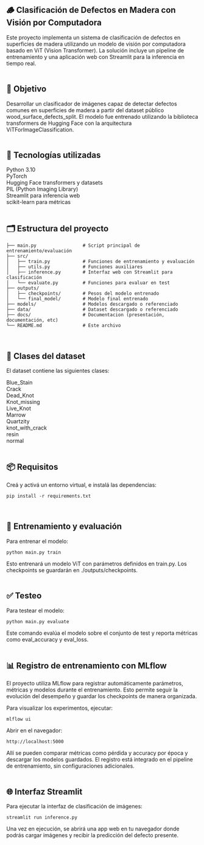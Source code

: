 ## 🪵 Clasificación de Defectos en Madera con Visión por Computadora
Este proyecto implementa un sistema de clasificación de defectos en superficies de madera utilizando un modelo de visión por computadora basado en ViT (Vision Transformer). La solución incluye un pipeline de entrenamiento y una aplicación web con Streamlit para la inferencia en tiempo real.
<br><br>

## 📌 Objetivo
Desarrollar un clasificador de imágenes capaz de detectar defectos comunes en superficies de madera a partir del dataset público wood_surface_defects_split. El modelo fue entrenado utilizando la biblioteca transformers de Hugging Face con la arquitectura ViTForImageClassification.
<br><br>

## 🧰 Tecnologías utilizadas

Python 3.10<br>
PyTorch<br>
Hugging Face transformers y datasets<br>
PIL (Python Imaging Library)<br>
Streamlit para inferencia web<br>
scikit-learn para métricas<br>
<br>

## 🗂️ Estructura del proyecto
```text
├── main.py                 # Script principal de entrenamiento/evaluación
├── src/
│   ├── train.py            # Funciones de entrenamiento y evaluación
│   ├── utils.py            # Funciones auxiliares
│   ├── inference.py        # Interfaz web con Streamlit para clasificación
│   └── evaluate.py         # Funciones para evaluar en test
├── outputs/
│   ├── checkpoints/        # Pesos del modelo entrenado
│   └── final_model/        # Modelo final entrenado
├── models/                 # Modelos descargado o referenciado
├── data/                   # Dataset descargado o referenciado
├── docs/                   # Documentacion (presentación, documentación, etc)
└── README.md               # Este archivo
```
<br>

## 🧠 Clases del dataset
El dataset contiene las siguientes clases:

Blue_Stain<br>
Crack<br>
Dead_Knot<br>
Knot_missing<br>
Live_Knot<br>
Marrow<br>
Quartzity<br>
knot_with_crack<br>
resin<br>
normal<br>
<br>

## 📦 Requisitos
Creá y activá un entorno virtual, e instalá las dependencias:

```text 
pip install -r requirements.txt
```
<br>

## 🧠 Entrenamiento y evaluación
Para entrenar el modelo:

```text 
python main.py train
```
Esto entrenará un modelo ViT con parámetros definidos en train.py. Los checkpoints se guardarán en ./outputs/checkpoints.
<br><br>

## ✅ Testeo
Para testear el modelo:

```text 
python main.py evaluate
```
Este comando evalúa el modelo sobre el conjunto de test y reporta métricas como eval_accuracy y eval_loss.
<br><br>

## 📊 Registro de entrenamiento con MLflow
El proyecto utiliza MLflow para registrar automáticamente parámetros, métricas y modelos durante el entrenamiento. Esto permite seguir la evolución del desempeño y guardar los checkpoints de manera organizada.

Para visualizar los experimentos, ejecutar:

```text
mlflow ui
```
Abrir en el navegador:

```text
http://localhost:5000
```
Allí se pueden comparar métricas como pérdida y accuracy por época y descargar los modelos guardados.
El registro está integrado en el pipeline de entrenamiento, sin configuraciones adicionales.
<br><br>

## 🌐 Interfaz Streamlit
Para ejecutar la interfaz de clasificación de imágenes:

```text
streamlit run inference.py
```
Una vez en ejecución, se abrirá una app web en tu navegador donde podrás cargar imágenes y recibir la predicción del defecto presente.